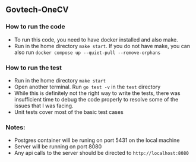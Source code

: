 ## Govtech-OneCV

### How to run the code
- To run this code, you need to have docker installed and also make.
- Run in the home directory `make start`. If you do not have make, you can also run `docker compose up --quiet-pull --remove-orphans`

### How to run the test
- Run in the home directory `make start`
- Open another terminal. Run `go test -v` in the `test` directory
- While this is definitely not the right way to write the tests, there was insufficient time to debug the code properly to resolve some of the issues that I was facing.
- Unit tests cover most of the basic test cases

### Notes:
- Postgres container will be runing on port 5431 on the local machine
- Server will be running on port 8080
- Any api calls to the server should be directed to `http://localhost:8080`